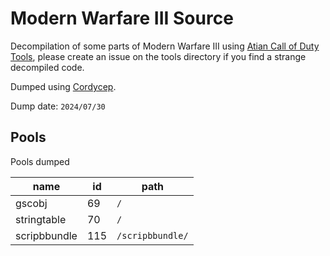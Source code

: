 # Modern Warfare III Source

Decompilation of some parts of Modern Warfare III using [Atian Call of Duty Tools](https://github.com/ate47/atian-cod-tools), please create an issue on the tools directory if you find a strange decompiled code.

Dumped using [Cordycep](https://github.com/Scobalula/Cordycep).

Dump date: `2024/07/30`

## Pools

Pools dumped

| name               | id  | path                     |
| ------------------ | --- | ------------------------ |
| gscobj             | 69  | `/`                      |
| stringtable        | 70  | `/`                      |
| scripbbundle       | 115 | `/scripbbundle/`         |

